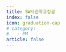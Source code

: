```yaml
---
title: SW사관학교정글
index: false
icon: graduation-cap
# category:
#   - PM
article: false
---
```


<Catalog />
